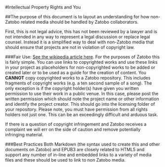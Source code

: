 #Intellectual Property Rights and You

##The purpose of this document is to layout an understanding for how non-Zatobo related media should be handled by Zatobo collaborators.

First, this is not legal advice, this has not been reviewed by a lawyer and is not intended in any way to represent a legal discussion or replace legal counsel.  Instead it is a simplified way to deal with non-Zatobo media that should ensure that projects are not in violation of copyright law.


###Fair Use:
[See the wikipedia article here](https://en.wikipedia.org/wiki/Fair_use). For the purposes of Zatobo this is fairly simple.  You can use links to copyrighted works and use these links in your project as placeholders for non-copyrighted works to be added or created later or to be used as a guide for the creation of content. You **CANNOT** copy copyrighted works to a Zatobo repository.  This includes fragments of copyright works (e.g. a ten second sample of a song).  The only exception is if the copyright holder(s) have given you written permission to use their work in a public venue.  In this case, please post the written permission which should note the project name or other information and identify the project creator.  This should go into the licensing folder of your repository.  Please note, you must have permission from all rights holders not just one.  This can be an exceedingly difficult and arduous task.

If there is a question of copyright infringement and Zatobo receives a complaint we will err on the side of caution and remove potentially infringing material.

###Best Practices
Both Markdown (the syntax used to create this and other documents on Zatobo) and EPUB3 are closely related to HTML5 and support any number of in-line and embedded links to a variety of media files and these should be used to link to non Zatobo media. 
